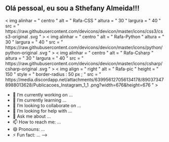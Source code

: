 ## Olá pessoal, eu sou a Sthefany Almeida!!!

<div>
 < img  alinhar = " centro "  alt = " Rafa-CSS "  altura = " 30 "  largura = " 40 "  src = " https://raw.githubusercontent.com/devicons/devicon/master/icons/css3/css3-original .svg " >
  < img  alinhar = " centro "  alt = " Rafa-Python "  altura = " 30 "  largura = " 40 "  src = " https://raw.githubusercontent.com/devicons/devicon/master/icons/python/python-original .svg " >
  < img  alinhar = " centro "  alt = " Rafa-Csharp "  altura = " 30 "  largura = " 40 "  src = " https://raw.githubusercontent.com/devicons/devicon/master/icons/csharp/csharp-original .svg " >
  < img  align = " right "  alt = " Rafa-pic "  height = " 150 "  style = " border-radius : 50 px ; "  src = " https://media.discordapp.net/attachments/639956127056134178/890373478988013628/Publicacoes_Instagram_1_1 .png?width=676&height=676 " >
</div>

- 🔭 I’m currently working on ...
- 🌱 I’m currently learning ...
- 👯 I’m looking to collaborate on ...
- 🤔 I’m looking for help with ...
- 💬 Ask me about ...
- 📫 How to reach me: ...
- 😄 Pronouns: ...
- ⚡ Fun fact: ...
-->
